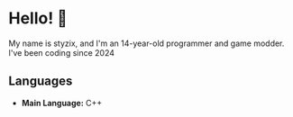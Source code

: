 # Hello! 👋
My name is styzix, and I'm an 14-year-old programmer and game modder. I've been coding since 2024

## Languages
- **Main Language:** C++
